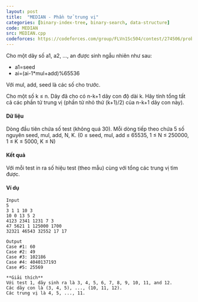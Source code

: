 ```yaml
---
layout: post
title:  "MEDIAN - Phần tử trung vị"
categories: [binary-index-tree, binary-search, data-structure]
code: MEDIAN
src: MEDIAN.cpp
codeforces: https://codeforces.com/group/FLVn1Sc504/contest/274506/problem/B
---
```




  


Cho một dãy số a1, a2, ..., an được sinh ngẫu nhiên như sau:

*   a1=seed
*   ai\=(ai-1\*mul+add)%65536

Với mul, add, seed là các số cho trước.

Cho một số k ≤ n. Dãy đã cho có n-k+1 dãy con độ dài k. Hãy tính tổng tất cả các phần tử trung vị (phần tử nhỏ thứ (k+1)/2) của n-k+1 dãy con này).

#### Dữ liệu

Dòng đầu tiên chứa số test (không quá 30). Mỗi dòng tiếp theo chứa 5 số nguyên seed, mul, add, N, K. (0 ≤ seed, mul, add ≤ 65535, 1 ≤ N ≤ 250000, 1 ≤ K ≤ 5000, K ≤ N)

#### Kết quả

Với mỗi test in ra số hiệu test (theo mẫu) cùng với tổng các trung vị tìm được.

#### Ví dụ

```
Input
5
3 1 1 10 3
10 0 13 5 2
4123 2341 1231 7 3
47 5621 1 125000 1700
32321 46543 32552 17 17

Output
Case #1: 60
Case #2: 49
Case #3: 102186
Case #4: 4040137193
Case #5: 25569

**Giải thích**
Với test 1, dãy sinh ra là 3, 4, 5, 6, 7, 8, 9, 10, 11, and 12.
Các dãy con là (3, 4, 5), ..., (10, 11, 12).
Các trung vị là 4, 5, ..., 11.

```

<!--more-->

